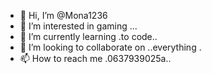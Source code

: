 - 👋 Hi, I’m @Mona1236
- 👀 I’m interested in gaming ...
- 🌱 I’m currently learning .to code..
- 💞️ I’m looking to collaborate on ..everything .
- 📫 How to reach me .0637939025a..

<!---
Mona1236/Mona1236 is a ✨ special ✨ repository because its `README.md` (this file) appears on your GitHub profile.
You can click the Preview link to take a look at your changes.
--->
